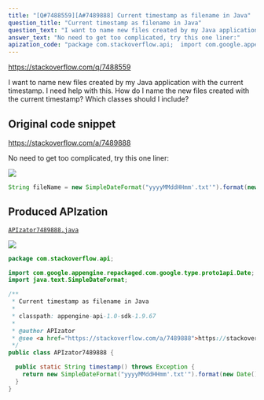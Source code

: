 ```yaml
---
title: "[Q#7488559][A#7489888] Current timestamp as filename in Java"
question_title: "Current timestamp as filename in Java"
question_text: "I want to name new files created by my Java application with the current timestamp. I need help with this. How do I name the new files created with the current timestamp? Which classes should I include?"
answer_text: "No need to get too complicated, try this one liner:"
apization_code: "package com.stackoverflow.api;  import com.google.appengine.repackaged.com.google.type.proto1api.Date; import java.text.SimpleDateFormat;  /**  * Current timestamp as filename in Java  *  * classpath: appengine-api-1.0-sdk-1.9.67  *  * @author APIzator  * @see <a href=\"https://stackoverflow.com/a/7489888\">https://stackoverflow.com/a/7489888</a>  */ public class APIzator7489888 {    public static String timestamp() throws Exception {     return new SimpleDateFormat(\"yyyyMMddHHmm'.txt'\").format(new Date());   } }"
---
```


https://stackoverflow.com/q/7488559

I want to name new files created by my Java application with the current timestamp.
I need help with this. How do I name the new files created with the current timestamp? Which classes should I include?



## Original code snippet

https://stackoverflow.com/a/7489888

No need to get too complicated, try this one liner:

<div class="code-logo"><img src="/stackoverflow.png" /></div>

```java
String fileName = new SimpleDateFormat("yyyyMMddHHmm'.txt'").format(new Date());
```

## Produced APIzation

[`APIzator7489888.java`](https://github.com/pasqualesalza/apization-temp-data/raw/master/search/APIzator7489888.java)

<div class="code-logo"><img src="/apizator.png" /></div>

```java
package com.stackoverflow.api;

import com.google.appengine.repackaged.com.google.type.proto1api.Date;
import java.text.SimpleDateFormat;

/**
 * Current timestamp as filename in Java
 *
 * classpath: appengine-api-1.0-sdk-1.9.67
 *
 * @author APIzator
 * @see <a href="https://stackoverflow.com/a/7489888">https://stackoverflow.com/a/7489888</a>
 */
public class APIzator7489888 {

  public static String timestamp() throws Exception {
    return new SimpleDateFormat("yyyyMMddHHmm'.txt'").format(new Date());
  }
}

```